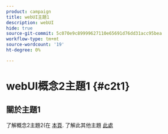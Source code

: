 ```yaml
---
product: campaign
title: webUI主題1
description: webUI
hide: true
source-git-commit: 5c070e9c89999627110e65691d76dd31acc95bea
workflow-type: tm+mt
source-wordcount: '19'
ht-degree: 0%

---
```


# webUI概念2主題1 {#c2t1}

## 關於主題1

了解概念2主題2(在 [本頁](topic2.md).
了解此其他主題 [此處](../../automation/workflow/about-workflows.md)